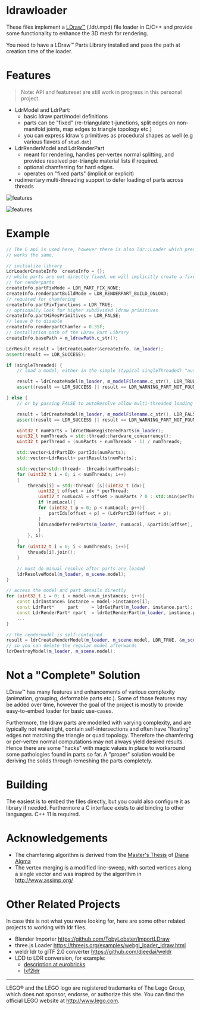 # ldrawloader

These files implement a [LDraw&trade;](http://www.ldraw.org/) (.ldr/.mpd) file loader in C/C++ and
provide some functionality to enhance the 3D mesh for rendering.

You need to have a LDraw&trade; Parts Library installed and pass the path at creation time of the loader.

# Features

> Note: API and featureset are still work in progress in this personal project.

* LdrModel and LdrPart:
  * basic ldraw part/model definitions
  * parts can be "fixed" (re-triangulate t-junctions, split edges on non-manifold joints, map edges to triangle topology etc.)
  * you can express ldraw's primitives as procedural shapes as well (e.g various flavors of `stud.dat`)
* LdrRenderModel and LdrRenderPart
  * meant for rendering, handles per-vertex normal splitting, and provides resolved per-triangle material lists if required.
  * optional chamferring for hard edges.
  * operates on "fixed parts" (implicit or explicit)
* rudimentary multi-threading support to defer loading of parts across threads

![features](doc/ldrawloader.png)

![features](doc/ldrawloader2.png)

# Example

``` C++
// The C api is used here, however there is also ldr::Loader which pretty much
// works the same.

// initialize library
LdrLoaderCreateInfo  createInfo = {};
// while parts are not directly fixed, we will implicitly create a fixed version
// for renderparts
createInfo.partFixMode = LDR_PART_FIX_NONE;
createInfo.renderpartBuildMode = LDR_RENDERPART_BUILD_ONLOAD;
// required for chamfering
createInfo.partFixTjunctions = LDR_TRUE;
// optionally look for higher subdivided ldraw primitives
createInfo.partHiResPrimitives = LDR_FALSE;
// leave 0 to disable
createInfo.renderpartChamfer = 0.35f;
// installation path of the LDraw Part Library
createInfo.basePath = m_ldrawPath.c_str(); 

LdrResult result = ldrCreateLoader(&createInfo, &m_loader);
assert(result == LDR_SUCCESS);

if (singleThreaded) {
    // load a model, either in the simple (typical singleThreaded) "autoResolve" mode

    result = ldrCreateModel(m_loader, m_modelFilename.c_str(), LDR_TRUE, &m_scene.model);
    assert(result == LDR_SUCCESS || result == LDR_WARNING_PART_NOT_FOUND);

} else {
    // or by passing FALSE to autoResolve allow multi-threaded loading

    result = ldrCreateModel(m_loader, m_modelFilename.c_str(), LDR_FALSE, &m_scene.model);
    assert(result == LDR_SUCCESS || result == LDR_WARNING_PART_NOT_FOUND);

    uint32_t numParts = ldrGetNumRegisteredParts(m_loader);
    uint32_t numThreads = std::thread::hardware_concurrency();
    uint32_t perThread = (numParts + numThreads - 1) / numThreads;

    std::vector<LdrPartID> partIds(numParts);
    std::vector<LdrResult> partResults(numParts);

    std::vector<std::thread>  threads(numThreads);
    for (uint32_t i = 0; i < numThreads; i++)
    {
        threads[i] = std::thread( [&](uint32_t idx){
            uint32_t offset = idx * perThread;
            uint32_t numLocal = offset > numParts ? 0 : std::min(perThread, numParts - idx * perThread);
            if (numLocal){
            for (uint32_t p = 0; p < numLocal; p++){
                partIds[offset + p] = (LdrPartID)(offset + p);
            }
            ldrLoadDeferredParts(m_loader, numLocal, &partIds[offset], sizeof(LdrPartID), &partResults[offset]);
            }
        }, i);
    }
    for (uint32_t i = 0; i < numThreads; i++){
        threads[i].join();
    }

    // must do manual resolve after parts are loaded
    ldrResolveModel(m_loader, m_scene.model);
}

// access the model and part details directly
for (uint32_t i = 0; i < model->num_instances; i++){
    const LdrInstance& instance = model->instances[i];
    const LdrPart*     part     = ldrGetPart(m_loader, instance.part);
    const LdrRenderPart* rpart  = ldrGetRenderPart(m_loader, instance.part);
    ...
}

// the rendermodel is self-contained
result = ldrCreateRenderModel(m_loader, m_scene.model, LDR_TRUE, &m_scene.renderModel);
// so you can delete the regular model afterwards
ldrDestroyModel(m_loader, m_scene.model);

```

# Not a "Complete" Solution
LDraw&trade; has many features and enhancements of various complexity (animation, grouping, deformable parts etc.). Some of those
features may be added over time, however the goal of the project is mostly to provide easy-to-embed loader for basic use-cases.

Furthermore, the ldraw parts are modelled with varying complexity, and are typically not watertight, contain self-intersections and often have "floating" edges not matching the triangle or quad topology.
Therefore the chamfering or per-vertex normal computations may not always yield desired results. Hence there are some "hacks" with magic values in place to workaround some pathologies found in parts so far.
A "proper" solution would be deriving the solids through remeshing the parts completely.

# Building
The easiest is to embed the files directly, but you could also configure it
as library if needed. Furthermore a C interface exists to aid binding to
other languages. C++ 11 is required.

# Acknowledgements
* The chamfering algorithm is derived from the [Master's Thesis](https://comserv.cs.ut.ee/home/files/Algma_ComputerScience_2018.pdf?study=ATILoputoo&reference=D4FE5BC8A22718CF3A52B308AD2B2B878C78EB36) of [Diana Algma](https://github.com/dianx93)
* The vertex merging is a modified line-sweep, with sorted vertices along a single vector and was inspired by the algorithm in http://www.assimp.org/

# Other Related Projects
In case this is not what you were looking for, here are some other related projects to working with ldr files.

* Blender Importer https://github.com/TobyLobster/ImportLDraw
* three.js Loader https://threejs.org/examples/webgl_loader_ldraw.html 
* weldr ldr to glTF 2.0 converter https://github.com/djeedai/weldr
* LDD to LDR conversion, for example:
  * [description at eurobricks](https://www.eurobricks.com/forum/index.php?/forums/topic/137193-more-up-to-date-ldrawxml-lddldraw-conversion-file/)
  * [lxf2ldr](https://gitlab.com/sylvainls/lxf2ldr.html)

-----------

LEGO&reg; and the LEGO logo are registered trademarks of The Lego Group, which does not sponsor, endorse, or authorize this site. You can find the official LEGO website at http://www.lego.com.

